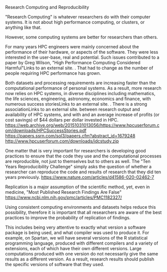 Research Computing and Reproducibility

"Research Computing" is whatever researchers do with their computer systems. It is not about high performance computing, or 
clusters, or anything like that.

However, some computing systems are better for researchers than others.

For many years HPC engineers were mainly concerned about the performance of their hardware, or aspects of the software. They 
were less interested in the user-base, real and potential. Such issues contributed to a paper by Greg Wilson, "High 
Performance Computing Considered Harmful"Links to an external site. . That had to change as the number of people requiring 
HPC performance has grown.

Both datasets and processing requirements are increasing faster than the computational performance of personal systems. As a 
result, more research now relies on HPC systems, in diverse disciplines including mathematics, the life sciences, 
engineering, astronomy, economics and finance, with numerous success storiesLinks to an external site. . There is a strong 
associationLinks to an external site. between research output and availability of HPC systems, and with and an average 
increase of profits (or cost savings) of $44 dollars per dollar invested in HPC.
https://web.archive.org/web/20151031013056/https://www.hpcuserforum.com/downloads/HPCSuccessStories.pdf
https://papers.ssrn.com/sol3/papers.cfm?abstract_id=1679248
http://www.hpcuserforum.com/downloads/idcstudy.zip

One matter that is very important for researchers is developing good practices to ensure that the code they use and the 
computational processes are reproducible, not just to themselves but to others as well. The "Ten Years Reproducibility 
Challenge" simply asks the question of whether a researcher can reproduce the code and results of research that they did ten 
years previously. 
https://www.nature.com/articles/d41586-020-02462-7


Replication is a major assumption of the scientific method, yet, even in medicine, "Most Published Research Findings Are 
False" 
https://www.ncbi.nlm.nih.gov/pmc/articles/PMC1182327/

Using consistent computing environments and datasets helps reduce this possibility, therefore it is important that all 
researchers are aware of the best practices to improve the probability of replication of findings.

This includes being very attentive to exactly what version a software package is being used, and what compiler was used to 
produce it. For example, on Spartan, we will have several versions of the R statistical programming language, produced with 
different compilers and a variety of extensions, each of which have their own different versions. Large computations 
produced with one version do not necessarily give the same results as a different version. As a result, research results 
should publish the specific versions of software that they used.
